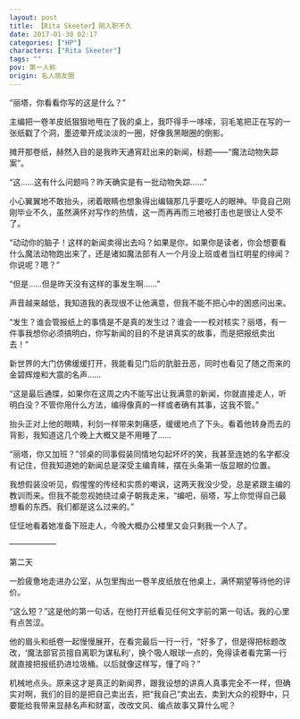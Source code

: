 ```yaml
---
layout: post
title: 【Rita Skeeter】刚入职不久
date: 2017-01-30 02:17
categories: ["HP"]
characters: ["Rita Skeeter"]
tags: ""
pov: 第一人称
origin: 名人朋友圈
---
```


“丽塔，你看看你写的这是什么？”

主编把一卷羊皮纸狠狠地甩在了我的桌上，我吓得手一哆嗦，羽毛笔把正在写的一张纸戳了个洞，墨迹晕开成淡淡的一圈，好像我黑眼圈的倒影。

摊开那卷纸，赫然入目的是我昨天通宵赶出来的新闻，标题——“魔法动物失踪案”。

“这……这有什么问题吗？昨天确实是有一批动物失踪……”

小心翼翼地不敢抬头，闭着眼睛也想象得出编辑那几乎要吃人的眼神。毕竟自己刚刚毕业不久，虽然满怀对写作的热情，这一而再再而三地被打击也是很让人受不了。

“动动你的脑子！这样的新闻卖得出去吗？如果是你，如果你是读者，你会想要看什么魔法动物跑出来了，还是诸如魔法部有人一个月没上班或者当红明星的绯闻？你说呢？嗯？”

“但是……但是昨天没有这样的事发生啊……”

声音越来越低，我知道我的表现很不让他满意，但我不能不把心中的困惑问出来。

“发生？谁会管报纸上的事情是不是真的发生过？谁会一一校对核实？丽塔，有一件事我想你必须搞明白，你写新闻的目的不是讲真实的故事，而是把报纸卖出去！”

新世界的大门仿佛缓缓打开，我能看见门后的肮脏丑恶，同时也看见了随之而来的金碧辉煌和大震的名声……

“这是最后通牒，如果你在这周之内不能写出让我满意的新闻，你就直接走人，听明白没？不管你用什么方法，编得像真的一样或者确有其事，这我不管。”

抬头正对上他的眼睛，利剑一样带来刺痛感，缓缓地点了下头。看着他转身而去的背影，我知道这几个晚上大概又是不用睡了……

“丽塔，你又加班？”邻桌的同事假装同情地勾起坏坏的笑，我甚至连她的名字都没有记住，但我知道她的新闻总是深受主编青睐，摆在头条第一版显眼的位置。

我想假装没听见，假惺惺的传经和实质的嘲讽，这两天我没少受，总是紧跟主编的教训而来。但我不能忽视她绕过桌子朝我走来，“编吧，丽塔，写上你觉得自己最想看的东西。我们都是这么过来的。”

怔怔地看着她准备下班走人，今晚大概办公楼里又会只剩我一个人了。

——————

第二天

一脸疲惫地走进办公室，从包里掏出一卷羊皮纸放在他桌上，满怀期望等待他的评价。

“这么短？”这是他的第一句话，在他打开纸看见任何文字前的第一句话。我的心里有点苦涩。

他的眉头和纸卷一起慢慢展开，在看完最后一行一行，“好多了，但是得把标题改改，‘魔法部官员擅自离职为谋私利’，换个吸人眼球一点的，免得读者看完第一行就直接把报纸扔进垃圾桶。以后就像这样写，懂了吗？”

机械地点头。原来这才是真正的新闻界，跟我设想的讲真人真事完全不一样，但确实对啊，我们的目的是把自己卖出去，把“我自己”卖出去，卖到大众的视野中，只要能给我带来显赫名声和财富，改改文风、编点故事又算什么呢？
